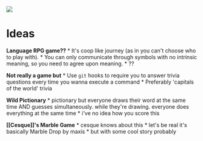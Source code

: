 <!-- TITLE: Game Ideas -->
<!-- SUBTITLE: A list of all the game ideas we've ever had -->

![](https://cesque.com/storage/19/09/22/413547370633.png)

# Ideas
**Language RPG game??**
	* It's coop like journey (as in you can't choose who to play with).
	* You can only communicate through symbols with no intrinsic meaning, so you need to agree upon meaning.
	* ??

**Not really a game but**
	* Use `git` hooks to require you to answer trivia questions every time you wanna execute a command
	* Preferably 'capitals of the world' trivia

**Wild Pictionary**
	* pictionary but everyone draws their word at the same time AND guesses simultaneously. while they're drawing. everyone does everything at the same time
	* i've no idea how you score this

**[[Cesque]]'s Marble Game**
	* cesque knows about this
	* let's be real it's basically Marble Drop by maxis
	* but with some cool story probably